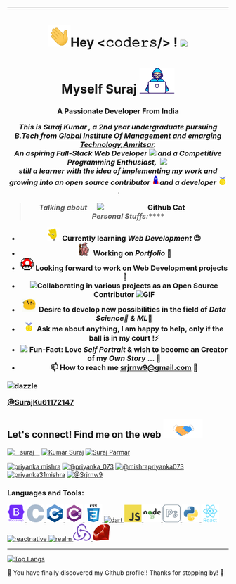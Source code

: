 <hr>
 <h1 align="center"><img src="https://github.com/Harshita248/Harshita248/blob/main/Assets/Hi.gif" width="50px">Hey <𝚌𝚘𝚍𝚎𝚛𝚜/> ! <img src="https://camo.githubusercontent.com/9ba03d053f146a029e7123cb4392c386cb6587a6ccf860c159af83aebf5c6457/68747470733a2f2f6d656469612e67697068792e636f6d2f6d656469612f3754636474484f43786f336d65557650676a2f67697068792e676966" width="45px"> 
 <br>
 <h1 align="center">Myself  Suraj <img src="https://github.com/Harshita248/Harshita248/blob/main/Assets/Developer.gif" width="80px">
 </h1>
  <h3 align="center"> A Passionate Developer From India 

 <p align="center">
   <em>
     This is Suraj Kumar , a 2nd year undergraduate pursuing B.Tech from <a href="https://www.gitmgurgaon.com"> <b>Global Institute Of Management and emarging Technology</b>,Amritsar</a>. <br>
     An aspiring <b>Full-Stack Web Developer  </b> <img src="https://media.giphy.com/media/7TcdtHOCxo3meUvPgj/giphy.gif" width="30px">   and a <b>Competitive Programming Enthusiast, </b>&nbsp;<img src="https://camo.githubusercontent.com/cc8200e9d8619863d6bf5168914c577eba582e7b6dcbf5dc05b9f72d49a90d4a/68747470733a2f2f6d656469612e67697068792e636f6d2f6d656469612f376a32686679655663447466322f67697068792e676966" width="50px">&nbsp <br><b>still a learner</b>
     with the idea of <b>implementing</b> my work and growing into an <b>open source contributor </b> <img src="https://github.com/Harshita248/Harshita248/blob/main/Assets/Rocket.gif" width="18px">and a
     <b>developer</b> <img src="https://github.com/Harshita248/Harshita248/blob/main/Assets/Medal.gif" width="20px">&nbsp.
   </em>
 </p>

 <img align="right" width=300px alt="Github Cat" src="https://camo.githubusercontent.com/3b7c592ede97b6138ffd4b1cc1541c2f3b11fd39/687474703a2f2f33312e6d656469612e74756d626c722e636f6d2f31376665613932306666333665663466356238373764353231366137616164392f74756d626c725f6d6f39786a65387a5a34317163626975666f315f313238302e676966" />

 >&nbsp;*********_Talking about Personal Stuffs:_************* 

 - <img src="https://github.com/Harshita248/Harshita248/blob/main/Assets/wave.gif" width="30px">&nbsp;Currently learning **_Web Development_** 😉
 - <img src="https://github.com/Harshita248/Harshita248/blob/main/Assets/gandalf_parrot.gif" width="30px">&nbsp; Working on **_Portfolio_** 🔭
 - <img src="https://github.com/Harshita248/Harshita248/blob/main/Assets/powerup.gif" width="30px">&nbsp;Looking forward to work on **Web Development projects** &nbsp;🤝
 - <img src="https://media.giphy.com/media/mG7xN3NU7WeUUGiKjM/giphy.gif" width="30px">Collaborating in various projects as an **Open Source Contributor** <img alt="GIF" src="https://camo.githubusercontent.com/3b7c592ede97b6138ffd4b1cc1541c2f3b11fd39/687474703a2f2f33312e6d656469612e74756d626c722e636f6d2f31376665613932306666333665663466356238373764353231366137616164392f74756d626c725f6d6f39786a65387a5a34317163626975666f315f313238302e676966" width="35vw" /> 
 - <img src="https://github.com/Harshita248/Harshita248/blob/main/Assets/happy.gif" width="30px">&nbsp; Desire to develop new possibilities in the field of **_Data Science🌱 & ML_**🔭
 - <img src="https://github.com/Harshita248/Harshita248/blob/main/Assets/Medal.gif" width="20px"> &nbsp;Ask me about anything, I am happy to help, only if the ball is in my court !⚡️
 - <img src="https://media.giphy.com/media/1Bek3O06EXr6YaBcLy/giphy.gif" width="30px">&nbsp;Fun-Fact: Love **_Self Portrait_** & wish to become an **Creator** of my _Own Story_ ... 📝
 - 📫 How to reach me **srjrnw9@gmail.com** 💬
<p align="left"> <img src="https://komarev.com/ghpvc/?username=dazzle&label=Profile%20views&color=0e75b6&style=flat" alt="dazzle" /> </p>


 <!-- <p align="left"> <a href="https://github.com/ryo-ma/github-profile-trophy"><img src="https://github-profile-trophy.vercel.app/?username=dazzle" alt="dazzle" /></a> </p> -->

<p align="left"> <a href="https://twitter.com/Surajku61172147?s=08" target="blank">@SurajKu61172147</a> </p> 

<h2 align="left">Let's connect! Find me on the web <img src="https://github.com/Harshita248/Harshita248/blob/main/Assets/Handshake.gif" width="90px"></h2>

<p align="left">
<a href="https://twitter.com/Surajku61172147?s=08" target="blank"><img align="center" src="https://cdn.jsdelivr.net/npm/simple-icons@3.0.1/icons/twitter.svg" alt="__suraj__" height="30" width="40" /></a>
<a href="https://www.linkedin.com/in/kumar-suraj-7057321a6" target="blank"><img align="center" src="https://cdn.jsdelivr.net/npm/simple-icons@3.0.1/icons/linkedin.svg" alt="Kumar Suraj" height="30" width="40" /></a>
<a href="https://www.instagram.com/suraj_parmar09/" target="blank"><img align="center" src="https://cdn.jsdelivr.net/npm/simple-icons@3.0.1/icons/instagram.svg" alt="Suraj Parmar" height="30" width="40" /></a>

<a href="#" target="blank"><img align="center" src="https://cdn.jsdelivr.net/npm/simple-icons@3.0.1/icons/youtube.svg" alt="priyanka mishra" height="30" width="40" /></a>
<a href="#" target="blank"><img align="center" src="https://cdn.jsdelivr.net/npm/simple-icons@3.1.0/icons/codechef.svg" alt="@priyanka_073" height="30" width="40" /></a>
<a href="#" target="blank"><img align="center" src="https://cdn.jsdelivr.net/npm/simple-icons@3.0.1/icons/codeforces.svg" alt="@mishrapriyanka073" height="30" width="40" /></a>
<a href="#" target="blank"><img align="center" src="https://cdn.jsdelivr.net/npm/simple-icons@3.0.1/icons/leetcode.svg" alt="priyanka31mishra" height="30" width="40" /></a>
<a href="https://auth.geeksforgeeks.org/user/srjrnw9/todo-done/" target="blank"><img align="center" src="https://cdn.jsdelivr.net/npm/simple-icons@3.0.1/icons/geeksforgeeks.svg" alt="@Srjrnw9" height="30" width="40" /></a>
</p>

<h3 align="left">Languages and Tools:</h3>
<!-- <p align="left"> <a href="https://developer.android.com" target="_blank"> <img src="https://raw.githubusercontent.com/devicons/devicon/master/icons/android/android-original-wordmark.svg" alt="android" width="40" height="40"/> </a> <a href="https://angular.io" target="_blank"> <img src="https://raw.githubusercontent.com/devicons/devicon/master/icons/angularjs/angularjs-original-wordmark.svg" alt="angularjs" width="40" height="40"/> </a> --> <a href="https://getbootstrap.com" target="_blank"> <img src="https://raw.githubusercontent.com/devicons/devicon/master/icons/bootstrap/bootstrap-plain-wordmark.svg" alt="bootstrap" width="40" height="40"/> </a> <a href="https://www.cprogramming.com/" target="_blank"> <img src="https://raw.githubusercontent.com/devicons/devicon/master/icons/c/c-original.svg" alt="c" width="40" height="40"/> </a> <a href="https://www.w3schools.com/cpp/" target="_blank"> <img src="https://raw.githubusercontent.com/devicons/devicon/master/icons/cplusplus/cplusplus-original.svg" alt="cplusplus" width="40" height="40"/> </a> <a href="https://www.w3schools.com/cs/" target="_blank"> <img src="https://raw.githubusercontent.com/devicons/devicon/master/icons/csharp/csharp-original.svg" alt="csharp" width="40" height="40"/> </a> <a href="https://www.w3schools.com/css/" target="_blank"> <img src="https://raw.githubusercontent.com/devicons/devicon/master/icons/css3/css3-original-wordmark.svg" alt="css3" width="40" height="40"/> </a> <a href="https://dart.dev" target="_blank"> <img src="https://www.vectorlogo.zone/logos/dartlang/dartlang-icon.svg" alt="dart" width="40" height="40"/> </a> <a href="https://www.docker.com/" target="_blank"> <!-- <img src="https://raw.githubusercontent.com/devicons/devicon/master/icons/docker/docker-original-wordmark.svg" alt="docker" width="40" height="40"/> </a> <a href="https://dotnet.microsoft.com/" target="_blank"> <img src="https://raw.githubusercontent.com/devicons/devicon/master/icons/dot-net/dot-net-original-wordmark.svg" alt="dotnet" width="40" height="40"/> </a> <a href="https://expressjs.com" target="_blank"> <img src="https://raw.githubusercontent.com/devicons/devicon/master/icons/express/express-original-wordmark.svg" alt="express" width="40" height="40"/> </a> <a href="https://flutter.dev" target="_blank"> <img src="https://www.vectorlogo.zone/logos/flutterio/flutterio-icon.svg" alt="flutter" width="40" height="40"/> </a> <a href="https://cloud.google.com" target="_blank"> <img src="https://www.vectorlogo.zone/logos/google_cloud/google_cloud-icon.svg" alt="gcp" width="40" height="40"/> </a> <a href="https://git-scm.com/" target="_blank"> <img src="https://www.vectorlogo.zone/logos/git-scm/git-scm-icon.svg" alt="git" width="40" height="40"/> </a> <a href="https://www.w3.org/html/" target="_blank"> <img src="https://raw.githubusercontent.com/devicons/devicon/master/icons/html5/html5-original-wordmark.svg" alt="html5" width="40" height="40"/> </a> <a href="https://www.java.com" target="_blank"> <img src="https://raw.githubusercontent.com/devicons/devicon/master/icons/java/java-original.svg" alt="java" width="40" height="40"/> </a> --> <a href="https://developer.mozilla.org/en-US/docs/Web/JavaScript" target="_blank"> <img src="https://raw.githubusercontent.com/devicons/devicon/master/icons/javascript/javascript-original.svg" alt="javascript" width="40" height="40"/> </a> <!--<a href="https://kotlinlang.org" target="_blank"> <img src="https://www.vectorlogo.zone/logos/kotlinlang/kotlinlang-icon.svg" alt="kotlin" width="40" height="40"/> </a> <a href="https://www.linux.org/" target="_blank"> <img src="https://raw.githubusercontent.com/devicons/devicon/master/icons/linux/linux-original.svg" alt="linux" width="40" height="40"/> </a> <a href="https://www.mongodb.com/" target="_blank"> <img src="https://raw.githubusercontent.com/devicons/devicon/master/icons/mongodb/mongodb-original-wordmark.svg" alt="mongodb" width="40" height="40"/> </a>  <a href="https://www.mysql.com/" target="_blank"> <img src="https://raw.githubusercontent.com/devicons/devicon/master/icons/mysql/mysql-original-wordmark.svg" alt="mysql" width="40" height="40"/> </a>-->  <a href="https://nodejs.org" target="_blank"> <img src="https://raw.githubusercontent.com/devicons/devicon/master/icons/nodejs/nodejs-original-wordmark.svg" alt="nodejs" width="40" height="40"/> </a> <!-- <a href="https://www.oracle.com/" target="_blank"> <img src="https://raw.githubusercontent.com/devicons/devicon/master/icons/oracle/oracle-original.svg" alt="oracle" width="40" height="40"/> </a> --> 
 <a href="https://www.photoshop.com/en" target="_blank"> <img src="https://raw.githubusercontent.com/devicons/devicon/master/icons/photoshop/photoshop-line.svg" alt="photoshop" width="40" height="40"/> </a> <a href="https://www.python.org" target="_blank"> <img src="https://raw.githubusercontent.com/devicons/devicon/master/icons/python/python-original.svg" alt="python" width="40" height="40"/> </a> <a href="https://reactjs.org/" target="_blank"> <img src="https://raw.githubusercontent.com/devicons/devicon/master/icons/react/react-original-wordmark.svg" alt="react" width="40" height="40"/> </a> <a href="https://reactnative.dev/" target="_blank"> <img src="https://reactnative.dev/img/header_logo.svg" alt="reactnative" width="40" height="40"/> </a> <a href="https://realm.io/" target="_blank"> <img src="https://raw.githubusercontent.com/bestofjs/bestofjs-webui/8665e8c267a0215f3159df28b33c365198101df5/public/logos/realm.svg" alt="realm" width="40" height="40"/> </a> <a href="https://redux.js.org" target="_blank"> <img src="https://raw.githubusercontent.com/devicons/devicon/master/icons/redux/redux-original.svg" alt="redux" width="40" height="40"/> </a> <a href="https://www.ruby-lang.org/en/" target="_blank"> <img src="https://raw.githubusercontent.com/devicons/devicon/master/icons/ruby/ruby-original.svg" alt="ruby" width="40" height="40"/> </a> <!-- <a href="https://spring.io/" target="_blank"> <img src="https://www.vectorlogo.zone/logos/springio/springio-icon.svg" alt="spring" width="40" height="40"/> </a> 
  <a href="https://vuejs.org/" target="_blank"> <img src="https://raw.githubusercontent.com/devicons/devicon/master/icons/vuejs/vuejs-original-wordmark.svg" alt="vuejs" width="40" height="40"/> </a> 
</p> -->

---

[![Top Langs](https://github-readme-stats.vercel.app/api/top-langs/?username=Surajkumar98012&theme=tokyonight)](https://github.com/Surajkumar98012)
<p> 🔭 You have finally discovered my Github profile!! 
Thanks for stopping by! 🤝</p>
